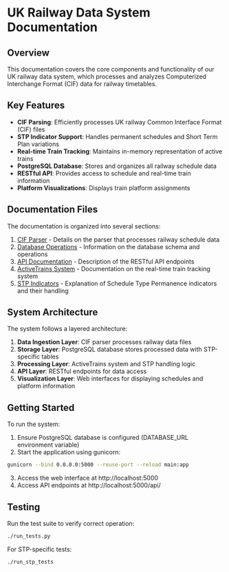 # UK Railway Data System Documentation

## Overview

This documentation covers the core components and functionality of our UK railway data system, which processes and analyzes Computerized Interchange Format (CIF) data for railway timetables.

## Key Features

- **CIF Parsing**: Efficiently processes UK railway Common Interface Format (CIF) files
- **STP Indicator Support**: Handles permanent schedules and Short Term Plan variations
- **Real-time Train Tracking**: Maintains in-memory representation of active trains
- **PostgreSQL Database**: Stores and organizes all railway schedule data
- **RESTful API**: Provides access to schedule and real-time train information
- **Platform Visualizations**: Displays train platform assignments

## Documentation Files

The documentation is organized into several sections:

1. [CIF Parser](CIF_Parser.md) - Details on the parser that processes railway schedule data
2. [Database Operations](Database_Operations.md) - Information on the database schema and operations
3. [API Documentation](API_Documentation.md) - Description of the RESTful API endpoints
4. [ActiveTrains System](ActiveTrains_System.md) - Documentation on the real-time train tracking system
5. [STP Indicators](STP_Indicators.md) - Explanation of Schedule Type Permanence indicators and their handling

## System Architecture

The system follows a layered architecture:

1. **Data Ingestion Layer**: CIF parser processes railway data files
2. **Storage Layer**: PostgreSQL database stores processed data with STP-specific tables
3. **Processing Layer**: ActiveTrains system and STP handling logic
4. **API Layer**: RESTful endpoints for data access
5. **Visualization Layer**: Web interfaces for displaying schedules and platform information

## Getting Started

To run the system:

1. Ensure PostgreSQL database is configured (DATABASE_URL environment variable)
2. Start the application using gunicorn:

```bash
gunicorn --bind 0.0.0.0:5000 --reuse-port --reload main:app
```

3. Access the web interface at http://localhost:5000
4. Access API endpoints at http://localhost:5000/api/

## Testing

Run the test suite to verify correct operation:

```bash
./run_tests.py
```

For STP-specific tests:

```bash
./run_stp_tests
```